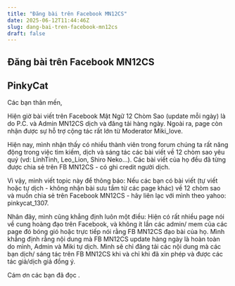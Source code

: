 ```yaml
---
title: "Đăng bài trên Facebook MN12CS"
date: 2025-06-12T11:44:46Z
slug: dang-bai-tren-facebook-mn12cs
draft: false
---
```


## Đăng bài trên Facebook MN12CS

## PinkyCat

Các bạn thân mến,

Hiện giờ bài viết trên Facebook Mật Ngữ 12 Chòm Sao (update mỗi ngày) là do P.C. và Admin MN12CS dịch và đăng tải hàng ngày. Ngoài ra, page còn nhận được sự hỗ trợ cộng tác rất lớn từ Moderator Miki_love. 

Hiện nay, mình nhận thấy có nhiều thành viên trong forum chúng ta rất năng động trong việc tìm kiếm, dịch và sáng tác các bài viết về 12 chòm sao yêu quý (vd: LinhTinh, Leo_Lion, Shiro Neko...). Các bài viết của họ đều đã từng được chia sẻ trên FB MN12CS - có ghi credit người dịch.
 
Vì vậy, mình viết topic này để thông báo: 
Nếu các bạn có bài viết (tự viết hoặc tự dịch - không nhận bài sưu tầm từ các page khác) về 12 chòm sao và muốn chia sẻ trên Facebook MN12CS - hãy liên lạc với mình theo yahoo: pinkycat_1307.  
 
Nhân đây, mình cũng khẳng định luôn một điều: Hiện có rất nhiều page nói về cung hoàng đạo trên Facebook, và không ít lần các admin/ mem của các page đó bóng gió hoặc trực tiếp nói rằng FB MN12CS đạo bài của họ. Mình khẳng định rằng nội dung mà FB MN12CS update hàng ngày là hoàn toàn do mình, Admin và Miki tự dịch. Mình sẽ chỉ đăng tải các nội dung mà các bạn dịch/ sáng tác trên FB MN12CS khi và chỉ khi đã xin phép và được các tác giả/dịch giả đồng ý.

Cám ơn các bạn đã đọc .